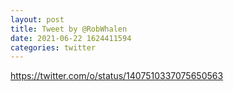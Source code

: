 ```yaml
--- 
layout: post 
title: Tweet by @RobWhalen 
date: 2021-06-22 1624411594 
categories: twitter 
--- 
```

https://twitter.com/o/status/1407510337075650563